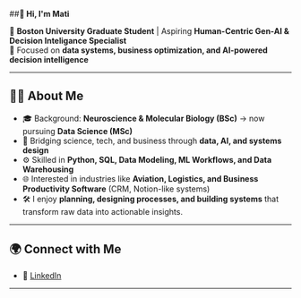 ##**👋 Hi, I'm Mati**

🚀 **Boston University Graduate Student** | Aspiring **Human-Centric Gen-AI & Decision Inteligance Specialist**  
🔎 Focused on **data systems, business optimization, and AI-powered decision intelligence**  

---

## 🧑‍💻 About Me  
- 🎓 Background: **Neuroscience & Molecular Biology (BSc)** → now pursuing **Data Science (MSc)**  
- 🔄 Bridging science, tech, and business through **data, AI, and systems design**  
- ⚙️ Skilled in **Python, SQL, Data Modeling, ML Workflows, and Data Warehousing**  
- 🌐 Interested in industries like **Aviation, Logistics, and Business Productivity Software** (CRM, Notion-like systems)  
- 🛠️ I enjoy **planning, designing processes, and building systems** that transform raw data into actionable insights.  

---

## 🌍 Connect with Me  
- 💼 [LinkedIn](https://www.linkedin.com/)

---
